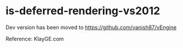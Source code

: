# is-deferred-rendering-vs2012
Dev version has been moved to https://github.com/vanish87/vEngine

Reference: KlayGE.com
